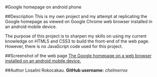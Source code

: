 #Google homepage on android phone

##Description
This is my own project and my attempt at replicating the Google homepage as viewed on Google Chrome web browser installed in an android mobile device.

The purpose of this project is to sharpen my skills on using my current knowledge on HTML5 and CSS3 to build the front-end of the web page. However, there is no JavaScript code used for this project.

##Screenshot of the web page
[The Google homepage on a web browser installed on an android mobile device.](images/googlehomepageonanandroidphone.png)

##Author
Losalini Rokocakau.
**GitHub username:** *chelmerrox*